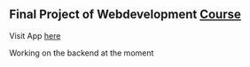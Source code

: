 ## Final Project of Webdevelopment [Course](https://www.udemy.com/share/101WcUBEcZeFpVQnw=/ "Udemy Course")


Visit App [here](https://jannisgrebien.github.io/smartbrainApp/)


Working on the backend at the moment
